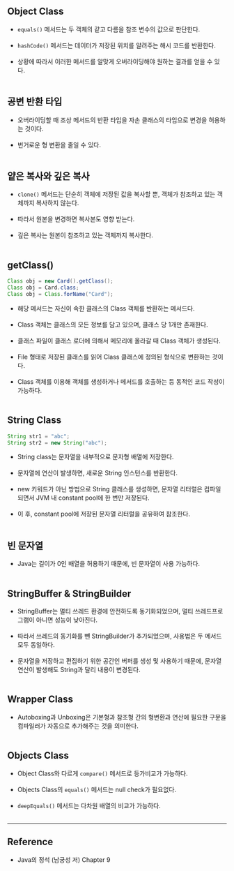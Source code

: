 Object Class
------------

-	`equals()` 메서드는 두 객체의 같고 다름을 참조 변수의 값으로 판단한다.<br><br>
-	`hashCode()` 메서드는 데이터가 저장된 위치를 알려주는 해시 코드를 반환한다.<br><br>
-	상황에 따라서 이러한 메서드를 알맞게 오버라이딩해야 원하는 결과를 얻을 수 있다.<br><br>

공변 반환 타입
--------------

-	오버라이딩할 때 조상 메서드의 반환 타입을 자손 클래스의 타입으로 변경을 허용하는 것이다.<br><br>
-	번거로운 형 변환을 줄일 수 있다.<br><br>

얕은 복사와 깊은 복사
---------------------

-	`clone()` 메서드는 단순히 객체에 저장된 값을 복사할 뿐, 객체가 참조하고 있는 객체까지 복사하지 않는다.<br><br>
-	따라서 원본을 변경하면 복사본도 영향 받는다.<br><br>
-	깊은 복사는 원본이 참조하고 있는 객체까지 복사한다.<br><br>

getClass()
----------

```java
Class obj = new Card().getClass();
Class obj = Card.class;
Class obj = Class.forName("Card");
```

-	해당 메서드는 자신이 속한 클래스의 Class 객체를 반환하는 메서드다.<br><br>
-	Class 객체는 클래스의 모든 정보를 담고 있으며, 클래스 당 1개만 존재한다.<br><br>
-	클래스 파일이 클래스 로더에 의해서 메모리에 올라갈 때 Class 객체가 생성된다.<br><br>
-	File 형태로 저장된 클래스를 읽어 Class 클래스에 정의된 형식으로 변환하는 것이다.<br><br>
-	Class 객체를 이용해 객체를 생성하거나 메서드를 호출하는 등 동적인 코드 작성이 가능하다.<br><br>

String Class
------------

```java
String str1 = "abc";
String str2 = new String("abc");
```

-	String class는 문자열을 내부적으로 문자형 배열에 저장한다.<br><br>
-	문자열에 연산이 발생하면, 새로운 String 인스턴스를 반환한다.<br><br>
-	new 키워드가 아닌 방법으로 String 클래스를 생성하면, 문자열 리터럴은 컴파일 되면서 JVM 내 constant pool에 한 번만 저장된다.<br><br>
-	이 후, constant pool에 저장된 문자열 리터럴을 공유하여 참조한다.<br><br>

빈 문자열
---------

-	Java는 길이가 0인 배열을 허용하기 때문에, 빈 문자열이 사용 가능하다.<br><br>

StringBuffer & StringBuilder
----------------------------

-	StringBuffer는 멀티 쓰레드 환경에 안전하도록 동기화되었으며, 멀티 쓰레드프로그램이 아니면 성능이 낮아진다.<br><br>
-	따라서 쓰레드의 동기화를 뺀 StringBuilder가 추가되었으며, 사용법은 두 메서드 모두 동일하다.<br><br>
-	문자열을 저장하고 편집하기 위한 공간인 버퍼를 생성 및 사용하기 때문에, 문자열 연산이 발생해도 String과 달리 내용이 변경된다.<br><br>

Wrapper Class
-------------

-	Autoboxing과 Unboxing은 기본형과 참조형 간의 형변환과 연산에 필요한 구문을 컴파일러가 자동으로 추가해주는 것을 의미한다.<br><br>

Objects Class
-------------

-	Object Class와 다르게 `compare()` 메서드로 등가비교가 가능하다.<br><br>
-	Objects Class의 `equals()` 메서드는 null check가 필요없다.<br><br>
-	`deepEquals()` 메서드는 다차원 배열의 비교가 가능하다.<br><br>

---

Reference
---------

-	Java의 정석 (남궁성 저) Chapter 9
